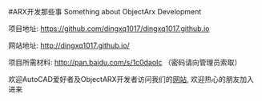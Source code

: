 #ARX开发那些事
Something about ObjectArx Development

项目地址: https://github.com/dingxq1017/dingxq1017.github.io

网站地址: http://dingxq1017.github.io/

项目所需材料: http://pan.baidu.com/s/1c0daoIc （密码请向管理员索取）

欢迎AutoCAD爱好者及ObjectARX开发者访问我们的[网站](http://dingxq1017.github.io/), 欢迎热心的朋友加入进来
